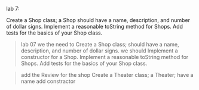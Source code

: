 lab 7:

Create a Shop class; 
a Shop should have a name, description, and number of dollar signs. Implement a reasonable toString
method for Shops. Add tests for the basics of your Shop class.

> lab 07 we the need to Create a Shop class;
> should have a name, description, and number of dollar signs.
> we should Implement a constructor for a Shop.
Implement a reasonable toString method for Shops.
Add tests for the basics of your Shop class.

> add the Review  for the shop
> Create a Theater class; a Theater;
> have a name
> add constractor 

